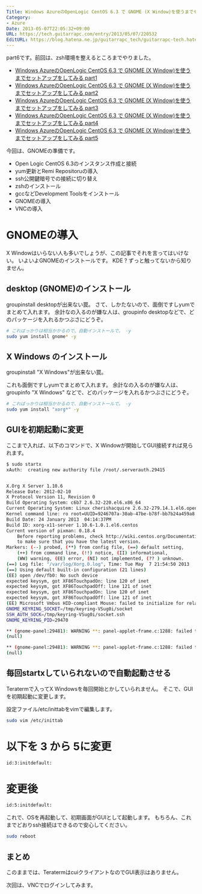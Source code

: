 ```yaml
---
Title: Windows AzureのOpenLogic CentOS 6.3 で GNOME (X Window)を使うまでセットアップをしてみる part6
Category:
- Azure
Date: 2013-05-07T22:05:32+09:00
URL: https://tech.guitarrapc.com/entry/2013/05/07/220532
EditURL: https://blog.hatena.ne.jp/guitarrapc_tech/guitarrapc-tech.hatenablog.com/atom/entry/6802418398340707000
---
```



part6です。前回は、zsh環境を整えるところまでやりました。

* [Windows AzureのOpenLogic CentOS 6.3 で GNOME (X Window)を使うまでセットアップをしてみる part1](https://tech.guitarrapc.com/entry/2013/05/05/220520)
* [Windows AzureのOpenLogic CentOS 6.3 で GNOME (X Window)を使うまでセットアップをしてみる part2](https://tech.guitarrapc.com/entry/2013/05/05/230547)
* [Windows AzureのOpenLogic CentOS 6.3 で GNOME (X Window)を使うまでセットアップをしてみる part3](https://tech.guitarrapc.com/entry/2013/05/07/050534)
* [Windows AzureのOpenLogic CentOS 6.3 で GNOME (X Window)を使うまでセットアップをしてみる part4](https://tech.guitarrapc.com/entry/2013/05/07/210519)
* [Windows AzureのOpenLogic CentOS 6.3 で GNOME (X Window)を使うまでセットアップをしてみる part5](https://tech.guitarrapc.com/entry/2013/05/07/210540)

今回は、GNOMEの準備です。


- Open Logic CentOS 6.3のインスタンス作成と接続
- yum更新とRemi Repositoruの導入
- ssh公開鍵暗号での接続に切り替え
- zshのインストール
- gccなどDevelopment Toolsをインストール
- GNOMEの導入
- VNCの導入

# GNOMEの導入
X Windowはいらない人も多いでしょうが、この記事でそれを言ってはいけない。
いよいよGNOMEのインストールです。 KDE ? ずっと触ってないから知りません。

## desktop (GNOME)のインストール
groupinstall desktopが出来ない罠。
さて、しかたないので、面倒ですしyumでまとめて入れます。
余計なの入るのが嫌な人は、groupinfo desktopなどで、どのパッケージを入れるかつぶさにどうぞ。


```bash
# こればっかりは相当かかるので、自動インストールで。 -y
sudo yum install gnome* -y
```


## X Windows のインストール
groupinstall "X Windows"が出来ない罠。

これも面倒ですしyumでまとめて入れます。
余計なの入るのが嫌な人は、groupinfo "X Windows" などで、どのパッケージを入れるかつぶさにどうぞ。


```bash
# こればっかりは相当かかるので、自動インストールで。 -y
sudo yum install "xorg*" -y
```

## GUIを初期起動に変更

ここまで入れば、以下のコマンドで、X Windowが開始してGUI接続すれば見られます。

```bash
$ sudo startx
xAuth:  creating new authority file /root/.serverauth.29415


X.Org X Server 1.10.6
Release Date: 2012-02-10
X Protocol Version 11, Revision 0
Build Operating System: c6b7 2.6.32-220.el6.x86_64
Current Operating System: Linux cherishacquire 2.6.32-279.14.1.el6.openlogic.x86_64 #1 SMP Wed Dec 12 18:33:43 UTC 2012 x86_64
Kernel command line: ro root=UUID=9246707a-30ab-47be-b78f-bb7b24a459a8 rd_NO_LUKS rd_NO_LVM LANG=en_US.UTF-8 rd_NO_MD SYSFONT=latarcyrheb-sun16 crashkernel=129M@0M  KEYBOARDTYPE=pc KEYTABLE=us rd_NO_DM rhgb quiet numa=off console=ttyS0 rootdelay=300
Build Date: 24 January 2013  04:14:37PM
Build ID: xorg-x11-server 1.10.6-1.0.1.el6.centos
Current version of pixman: 0.18.4
    Before reporting problems, check http://wiki.centos.org/Documentation
    to make sure that you have the latest version.
Markers: (--) probed, (**) from config file, (==) default setting,
    (++) from command line, (!!) notice, (II) informational,
    (WW) warning, (EE) error, (NI) not implemented, (?? ) unknown.
(==) Log file: "/var/log/Xorg.0.log", Time: Tue May  7 21:54:50 2013
(==) Using default built-in configuration (21 lines)
(EE) open /dev/fb0: No such device
expected keysym, got XF86TouchpadOn: line 120 of inet
expected keysym, got XF86TouchpadOff: line 121 of inet
expected keysym, got XF86TouchpadOn: line 120 of inet
expected keysym, got XF86TouchpadOff: line 121 of inet
(EE) Microsoft Vmbus HID-compliant Mouse: failed to initialize for relative axes.
GNOME_KEYRING_SOCKET=/tmp/keyring-VSug0i/socket
SSH_AUTH_SOCK=/tmp/keyring-VSug0i/socket.ssh
GNOME_KEYRING_PID=29470

** (gnome-panel:29481): WARNING **: panel-applet-frame.c:1288: failed to load applet OAFIID:GnoteApplet:
(null)

** (gnome-panel:29481): WARNING **: panel-applet-frame.c:1288: failed to load applet OAFIID:GNOME_FastUserSwitchApplet:
(null)
```


## 毎回startxしていられないので自動起動させる
Teratermで入ってX Windowsを毎回開始とかしていられません。
そこで、GUIを初期起動に変更します。

設定ファイル/etc/inittabをvimで編集します。

```bash
sudo vim /etc/inittab
```

# 以下を 3 から 5に変更

```bash
id:3:initdefault:
```

# 変更後

```bash
id:5:initdefault:
```

これで、OSを再起動して、初期画面がGUIとして起動します。
もちろん、これまでどおりssh接続はできるので安心してください。

```bash
sudo reboot
```

## まとめ

このままでは、TeratermはcuiクライアントなのでGUI表示はありません。

次回は、VNCでログインしてみます。
